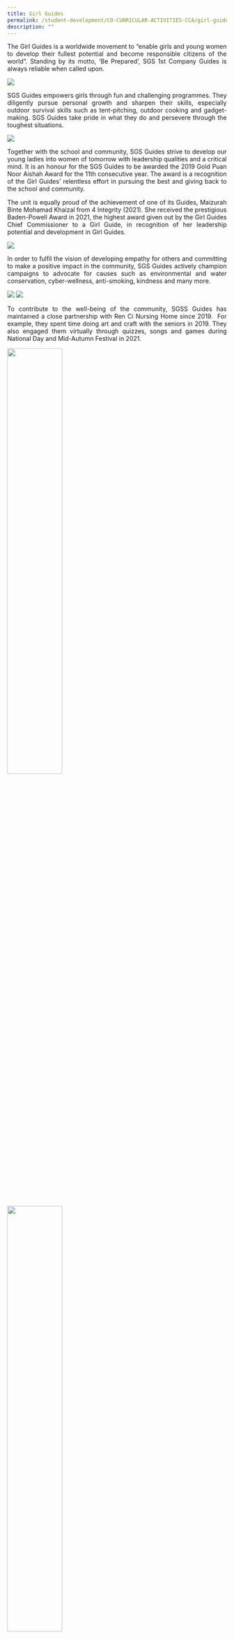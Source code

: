 ```yaml
---
title: Girl Guides
permalink: /student-development/CO-CURRICULAR-ACTIVITIES-CCA/girl-guides/
description: ""
---
```


<p style="text-align: justify;"> The Girl Guides is a worldwide movement to “enable girls and young women to develop their fullest potential and become responsible citizens of the world”. Standing by its motto, ‘Be Prepared’, SGS 1st Company Guides is always reliable when called upon. </p>

![](/images/CCA%20Girl%20Guides/girl_guide1.jpg)

<p style="text-align: justify;"> SGS Guides empowers girls through fun and challenging programmes. They diligently pursue personal growth and sharpen their skills, especially outdoor survival skills such as tent-pitching, outdoor cooking and gadget-making. SGS Guides take pride in what they do and persevere through the toughest situations. </p>

![](/images/CCA%20Girl%20Guides/girl_guide2.jpg)

<p style="text-align: justify;"> Together with the school and community, SGS Guides strive to develop our young ladies into women of tomorrow with leadership qualities and a critical mind. It is an honour for the SGS Guides to be awarded the 2019 Gold Puan Noor Aishah Award for the 11th consecutive year. The award is a recognition of the Girl Guides’ relentless effort in pursuing the best and giving back to the school and community. </p>

<p style="text-align: justify;"> The unit is equally proud of the achievement of one of its Guides, Maizurah Binte Mohamad Khaizal from 4 Integrity (2021). She received the prestigious Baden-Powell Award in 2021, the highest award given out by the Girl Guides Chief Commissioner to a Girl Guide, in recognition of her leadership potential and development in Girl Guides. </p>

![](/images/CCA%20Girl%20Guides/Slide8-1-768x432.jpg)

<p style="text-align: justify;"> In order to fulfil the vision of developing empathy for others and committing to make a positive impact in the community, SGS Guides actively champion campaigns to advocate for causes such as environmental and water conservation, cyber-wellness, anti-smoking, kindness and many more. </p>

![](/images/CCA%20Girl%20Guides/Slide11-768x432.jpg)
![](/images/CCA%20Girl%20Guides/Slide10-600x338.jpg)

<p style="text-align: justify;"> To contribute to the well-being of the community, SGSS Guides has maintained a close partnership with Ren Ci Nursing Home since 2019.  For example, they spent time doing art and craft with the seniors in 2019. They also engaged them virtually through quizzes, songs and games during National Day and Mid-Autumn Festival in 2021. </p>


<a href="/images/CCA%20Girl%20Guides/Slide12-250x250.jpg" target = "_blank"> <img src="/images/CCA%20Girl%20Guides/Slide12-250x250.jpg" 
     style="width:50%"></a>

<a href="/images/CCA%20Girl%20Guides/Slide13-250x250.jpg" target = "_blank"> <img src="/images/CCA%20Girl%20Guides/Slide13-250x250.jpg" 
     style="width:50%"></a>
		 
<a href="/images/CCA%20Girl%20Guides/Slide14-250x250.jpg" target = "_blank"> <img src="/images/CCA%20Girl%20Guides/Slide14-250x250.jpg" 
     style="width:50%"></a>

<a href="/images/CCA%20Girl%20Guides/Slide15-250x250.jpg" target = "_blank"> <img src="/images/CCA%20Girl%20Guides/Slide15-250x250.jpg" 
     style="width:50%"></a>
		 
##### **CCA Training in times of COVID-19**

<p style="text-align: justify;"> In the midst of the pandemic and home-based learning, our student leaders continued to engage their peers and juniors virtually, under the guidance of the teachers-in-charge. Unfazed by the challenges, the students planned and executed various unique and fun activities, to continue equipping the girls with vital leadership and life skills. </p>

<p style="text-align: justify;"> For example, a team of guides conducted an origami workshop through video instructions and gave personal feedback to their peers as they created their artefacts. The student leaders also tapped on online tools such as Canva, Google Slides and Google Docs to collaborate and create posters, encouragement cards, proposals, and presentations to consolidate their learning for various projects. They also took the initiative to check in on the well-being of the guides through platforms such as Padlet and Mentimeter. To build a strong team spirit amongst the girls, they used online games such as ‘skribbl.io’ and ‘Gartic Phone’. </p>

<p style="text-align: justify;"> The student leaders indeed led by example and served as positive role models for their juniors in being adaptable and innovative to create meaningful learning experiences for each other. </p>

![](/images/CCA%20Girl%20Guides/Slide17-768x432.jpg)
![](/images/CCA%20Girl%20Guides/Slide16-768x432.jpg)

##### **Achievement**

Unit Award – Puan Noor Aishah (PNA) Award 2019 (Gold)

Unit Award – Puan Noor Aishah (PNA) Award 2018 (Gold)